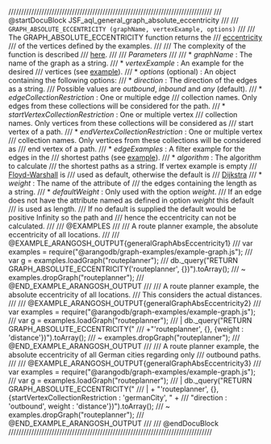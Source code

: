 ////////////////////////////////////////////////////////////////////////////////
/// @startDocuBlock JSF_aql_general_graph_absolute_eccentricity
///
/// `GRAPH_ABSOLUTE_ECCENTRICITY (graphName, vertexExample, options)`
///
///  The GRAPH\_ABSOLUTE\_ECCENTRICITY function returns the
/// [eccentricity](http://en.wikipedia.org/wiki/Distance_%28graph_theory%29)
/// of the vertices defined by the examples.
///
/// The complexity of the function is described
/// [here](#the-complexity-of-the-shortest-path-algorithms).
///
/// *Parameters*
///
/// * *graphName*          : The name of the graph as a string.
/// * *vertexExample*      : An example for the desired
/// vertices (see [example](#short-explanation-of-the-example-parameter)).
/// * *options* (optional)    : An object containing the following options:
///   * *direction*                        : The direction of the edges as a string.
/// Possible values are *outbound*, *inbound* and *any* (default).
///   * *edgeCollectionRestriction*        : One or multiple edge
///   collection names. Only edges from these collections will be considered for the path.
///   * *startVertexCollectionRestriction* : One or multiple vertex
///   collection names. Only vertices from these collections will be considered as
///   start vertex of a path.
///   * *endVertexCollectionRestriction*   : One or multiple vertex
///   collection names. Only vertices from these collections will be considered as
///   end vertex of a path.
///   * *edgeExamples*                     : A filter example for the edges in the
///  shortest paths (see [example](#short-explanation-of-the-example-parameter)).
///   * *algorithm*                        : The algorithm to calculate
///  the shortest paths as a string. If vertex example is empty
///  [Floyd-Warshall](http://en.wikipedia.org/wiki/Floyd%E2%80%93Warshall_algorithm) is
///  used as default, otherwise the default is
///  [Dijkstra](http://en.wikipedia.org/wiki/Dijkstra's_algorithm)
///   * *weight*                           : The name of the attribute of
/// the edges containing the length as a string.
///   * *defaultWeight*                    : Only used with the option *weight*.
/// If an edge does not have the attribute named as defined in option *weight* this default
/// is used as length.
/// If no default is supplied the default would be positive Infinity so the path and
/// hence the eccentricity can not be calculated.
///
/// @EXAMPLES
///
/// A route planner example, the absolute eccentricity of all locations.
///
/// @EXAMPLE_ARANGOSH_OUTPUT{generalGraphAbsEccentricity1}
///   var examples = require("@arangodb/graph-examples/example-graph.js");
///   var g = examples.loadGraph("routeplanner");
///   db._query("RETURN GRAPH_ABSOLUTE_ECCENTRICITY('routeplanner', {})").toArray();
/// ~ examples.dropGraph("routeplanner");
/// @END_EXAMPLE_ARANGOSH_OUTPUT
///
/// A route planner example, the absolute eccentricity of all locations.
/// This considers the actual distances.
///
/// @EXAMPLE_ARANGOSH_OUTPUT{generalGraphAbsEccentricity2}
///   var examples = require("@arangodb/graph-examples/example-graph.js");
///   var g = examples.loadGraph("routeplanner");
/// | db._query("RETURN GRAPH_ABSOLUTE_ECCENTRICITY("
///   +"'routeplanner', {}, {weight : 'distance'})").toArray();
/// ~ examples.dropGraph("routeplanner");
/// @END_EXAMPLE_ARANGOSH_OUTPUT
///
/// A route planner example, the absolute eccentricity of all German cities regarding only
/// outbound paths.
///
/// @EXAMPLE_ARANGOSH_OUTPUT{generalGraphAbsEccentricity3}
///   var examples = require("@arangodb/graph-examples/example-graph.js");
///   var g = examples.loadGraph("routeplanner");
/// | db._query("RETURN GRAPH_ABSOLUTE_ECCENTRICITY("
/// | + "'routeplanner', {}, {startVertexCollectionRestriction : 'germanCity', " +
///   "direction : 'outbound', weight : 'distance'})").toArray();
/// ~ examples.dropGraph("routeplanner");
/// @END_EXAMPLE_ARANGOSH_OUTPUT
///
/// @endDocuBlock
////////////////////////////////////////////////////////////////////////////////